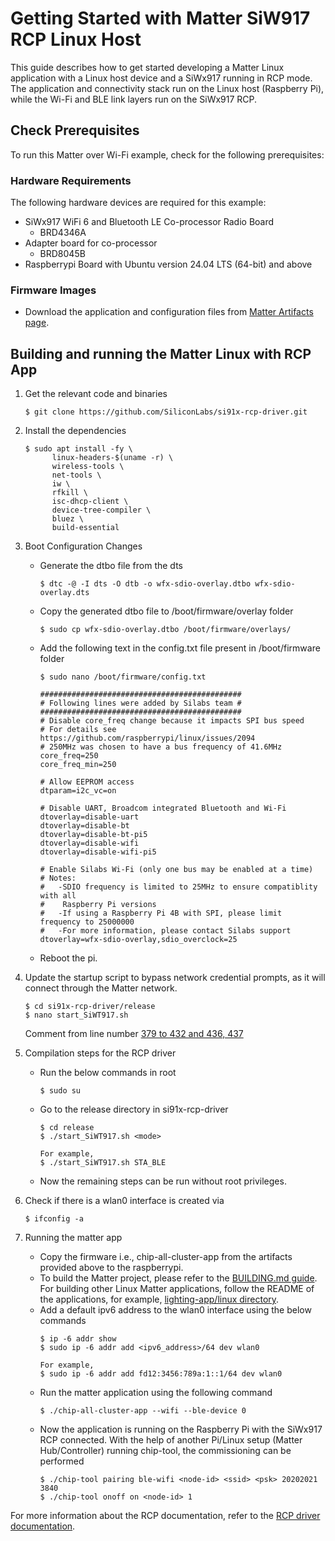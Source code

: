 # Getting Started with Matter SiW917 RCP Linux Host

This guide describes how to get started developing a Matter Linux application with a Linux host device and a SiWx917 running in RCP mode. The application and connectivity stack run on the Linux host (Raspberry Pi), while the Wi-Fi and BLE link layers run on the SiWx917 RCP.

## Check Prerequisites

To run this Matter over Wi-Fi example, check for the following prerequisites:

### Hardware Requirements

The following hardware devices are required for this example:

- SiWx917 WiFi 6 and Bluetooth LE Co-processor Radio Board
  - BRD4346A
- Adapter board for co-processor
  - BRD8045B
- Raspberrypi Board with Ubuntu version 24.04 LTS (64-bit) and above

### Firmware Images

- Download the application and configuration files from [Matter Artifacts page](/matter/{build-docspace-version}/matter-prerequisites/matter-artifacts).

## Building and running the Matter Linux with RCP App

1. Get the relevant code and binaries

    ```shell
    $ git clone https://github.com/SiliconLabs/si91x-rcp-driver.git
    ```

2. Install the dependencies

    ```shell
    $ sudo apt install -fy \
          linux-headers-$(uname -r) \
          wireless-tools \
          net-tools \
          iw \
          rfkill \
          isc-dhcp-client \
          device-tree-compiler \
          bluez \
          build-essential
    ```

3. Boot Configuration Changes

    - Generate the dtbo file from the dts
      ```shell
      $ dtc -@ -I dts -O dtb -o wfx-sdio-overlay.dtbo wfx-sdio-overlay.dts
      ```
    - Copy the generated dtbo file to /boot/firmware/overlay folder
      ```shell
      $ sudo cp wfx-sdio-overlay.dtbo /boot/firmware/overlays/
      ```
    - Add the following text in the config.txt file present in /boot/firmware folder
      ```shell
      $ sudo nano /boot/firmware/config.txt
      ```

      ```shell
      #############################################
      # Following lines were added by Silabs team #
      ############################################# 
      # Disable core_freq change because it impacts SPI bus speed
      # For details see https://github.com/raspberrypi/linux/issues/2094
      # 250MHz was chosen to have a bus frequency of 41.6MHz
      core_freq=250
      core_freq_min=250
 
      # Allow EEPROM access
      dtparam=i2c_vc=on
 
      # Disable UART, Broadcom integrated Bluetooth and Wi-Fi
      dtoverlay=disable-uart
      dtoverlay=disable-bt
      dtoverlay=disable-bt-pi5
      dtoverlay=disable-wifi
      dtoverlay=disable-wifi-pi5
 
      # Enable Silabs Wi-Fi (only one bus may be enabled at a time)
      # Notes:
      #   -SDIO frequency is limited to 25MHz to ensure compatiblity with all
      #    Raspberry Pi versions
      #   -If using a Raspberry Pi 4B with SPI, please limit frequency to 25000000
      #   -For more information, please contact Silabs support
      dtoverlay=wfx-sdio-overlay,sdio_overclock=25
      ```

    - Reboot the pi.

4. Update the startup script to bypass network credential prompts, as it will connect through the Matter network.
      ```shell
      $ cd si91x-rcp-driver/release
      $ nano start_SiWT917.sh
      ```
    Comment from line number [379 to 432 and 436, 437](https://github.com/SiliconLabs/si91x-rcp-driver/blob/master/release/start_SiWT917.sh#L379-L432,L436-L437)
 
5. Compilation steps for the RCP driver
    
    - Run the below commands in root
      ```shell
      $ sudo su
      ```
    - Go to the release directory in si91x-rcp-driver
      ```shell
      $ cd release
      $ ./start_SiWT917.sh <mode>

      For example,
      $ ./start_SiWT917.sh STA_BLE
      ```
    - Now the remaining steps can be run without root privileges.

6. Check if there is a wlan0 interface is created via
    ```shell
    $ ifconfig -a
    ```

7. Running the matter app

    - Copy the firmware i.e., chip-all-cluster-app from the artifacts provided above to the raspberrypi.
    - To build the Matter project, please refer to the [BUILDING.md guide](https://github.com/project-chip/connectedhomeip/blob/master/docs/guides/BUILDING.md). For building other Linux Matter applications, follow the README of the applications, for example, [lighting-app/linux directory](https://github.com/project-chip/connectedhomeip/tree/master/examples/lighting-app/linux.).
    - Add a default ipv6 address to the wlan0 interface using the below commands
      ```shell
      $ ip -6 addr show
      $ sudo ip -6 addr add <ipv6_address>/64 dev wlan0
 
      For example,
      $ sudo ip -6 addr add fd12:3456:789a:1::1/64 dev wlan0
      ```
    - Run the matter application using the following command
      ```shell
      $ ./chip-all-cluster-app --wifi --ble-device 0
      ```
    - Now the application is running on the Raspberry Pi with the SiWx917 RCP connected. With the help of another Pi/Linux setup (Matter Hub/Controller) running chip-tool, the commissioning can be performed
      ```shell
      $ ./chip-tool pairing ble-wifi <node-id> <ssid> <psk> 20202021 3840
      $ ./chip-tool onoff on <node-id> 1
      ```

For more information about the RCP documentation, refer to the [RCP driver documentation]( https://docs.silabs.com/wifi91xrcp/2.10.1/wifi91xrcp-getting-started/).
